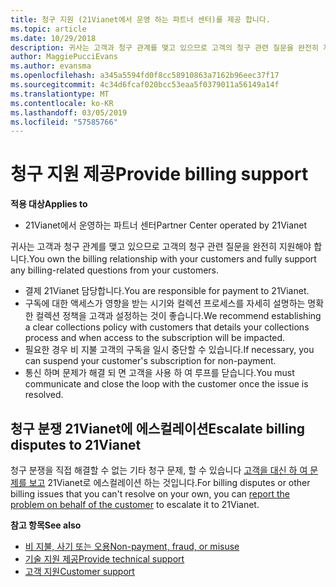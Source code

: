 ```yaml
---
title: 청구 지원 (21Vianet에서 운영 하는 파트너 센터)를 제공 합니다.
ms.topic: article
ms.date: 10/29/2018
description: 귀사는 고객과 청구 관계를 맺고 있으므로 고객의 청구 관련 질문을 완전히 지원해야 합니다.
author: MaggiePucciEvans
ms.author: evansma
ms.openlocfilehash: a345a5594fd0f8cc58910863a7162b96eec37f17
ms.sourcegitcommit: 4c34d6fcaf020bcc53eaa5f0379011a56149a14f
ms.translationtype: MT
ms.contentlocale: ko-KR
ms.lasthandoff: 03/05/2019
ms.locfileid: "57585766"
---
```

# <a name="provide-billing-support"></a><span data-ttu-id="3c441-103">청구 지원 제공</span><span class="sxs-lookup"><span data-stu-id="3c441-103">Provide billing support</span></span>

<span data-ttu-id="3c441-104">**적용 대상**</span><span class="sxs-lookup"><span data-stu-id="3c441-104">**Applies to**</span></span>

-   <span data-ttu-id="3c441-105">21Vianet에서 운영하는 파트너 센터</span><span class="sxs-lookup"><span data-stu-id="3c441-105">Partner Center operated by 21Vianet</span></span>

<span data-ttu-id="3c441-106">귀사는 고객과 청구 관계를 맺고 있으므로 고객의 청구 관련 질문을 완전히 지원해야 합니다.</span><span class="sxs-lookup"><span data-stu-id="3c441-106">You own the billing relationship with your customers and fully support any billing-related questions from your customers.</span></span>

-   <span data-ttu-id="3c441-107">결제 21Vianet 담당합니다.</span><span class="sxs-lookup"><span data-stu-id="3c441-107">You are responsible for payment to 21Vianet.</span></span>
-   <span data-ttu-id="3c441-108">구독에 대한 액세스가 영향을 받는 시기와 컬렉션 프로세스를 자세히 설명하는 명확한 컬렉션 정책을 고객과 설정하는 것이 좋습니다.</span><span class="sxs-lookup"><span data-stu-id="3c441-108">We recommend establishing a clear collections policy with customers that details your collections process and when access to the subscription will be impacted.</span></span>
-   <span data-ttu-id="3c441-109">필요한 경우 비 지불 고객의 구독을 일시 중단할 수 있습니다.</span><span class="sxs-lookup"><span data-stu-id="3c441-109">If necessary, you can suspend your customer's subscription for non-payment.</span></span>
-   <span data-ttu-id="3c441-110">통신 하며 문제가 해결 되 면 고객을 사용 하 여 루프를 닫습니다.</span><span class="sxs-lookup"><span data-stu-id="3c441-110">You must communicate and close the loop with the customer once the issue is resolved.</span></span>

## <a href="" id="billingdisputes"></a><span data-ttu-id="3c441-111">청구 분쟁 21Vianet에 에스컬레이션</span><span class="sxs-lookup"><span data-stu-id="3c441-111">Escalate billing disputes to 21Vianet</span></span>

<span data-ttu-id="3c441-112">청구 분쟁을 직접 해결할 수 없는 기타 청구 문제, 할 수 있습니다 [고객을 대신 하 여 문제를 보고](report-problems-on-behalf-of-a-customer.md) 21Vianet로 에스컬레이션 하는 것입니다.</span><span class="sxs-lookup"><span data-stu-id="3c441-112">For billing disputes or other billing issues that you can't resolve on your own, you can [report the problem on behalf of the customer](report-problems-on-behalf-of-a-customer.md) to escalate it to 21Vianet.</span></span>

<span data-ttu-id="3c441-113">**참고 항목**</span><span class="sxs-lookup"><span data-stu-id="3c441-113">**See also**</span></span>

-   [<span data-ttu-id="3c441-114">비 지불, 사기 또는 오용</span><span class="sxs-lookup"><span data-stu-id="3c441-114">Non-payment, fraud, or misuse</span></span>](non-payment-fraud-or-misuse.md)
-   [<span data-ttu-id="3c441-115">기술 지원 제공</span><span class="sxs-lookup"><span data-stu-id="3c441-115">Provide technical support</span></span>](provide-technical-support.md)
-   [<span data-ttu-id="3c441-116">고객 지원</span><span class="sxs-lookup"><span data-stu-id="3c441-116">Customer support</span></span>](customer-support.md)

